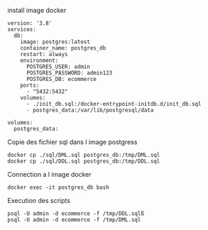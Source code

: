 install
image docker
```
version: '3.8'
services:
  db:
    image: postgres:latest
    container_name: postgres_db
    restart: always
    environment:
      POSTGRES_USER: admin
      POSTGRES_PASSWORD: admin123
      POSTGRES_DB: ecommerce
    ports:
      - "5432:5432"
    volumes:
      - ./init_db.sql:/docker-entrypoint-initdb.d/init_db.sql
      - postgres_data:/var/lib/postgresql/data

volumes:
  postgres_data:
```
Copie des fichier sql dans l image postgress
```
docker cp ./sql/DML.sql postgres_db:/tmp/DML.sql
docker cp ./sql/DDL.sql postgres_db:/tmp/DDL.sql
```
Connection a l image docker
```
docker exec -it postgres_db bash
```
Execution des scripts 
```
psql -U admin -d ecommerce -f /tmp/DDL.sqlß
psql -U admin -d ecommerce -f /tmp/DML.sql
```


